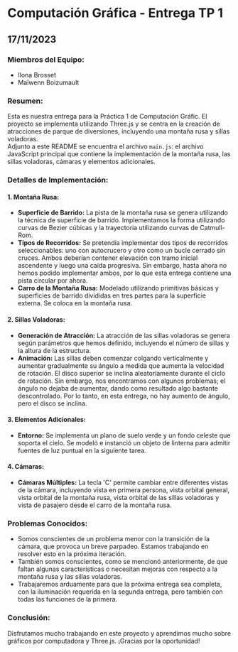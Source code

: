 # Computación Gráfica - Entrega TP 1
## 17/11/2023

### Miembros del Equipo:
- Ilona Brosset
- Maïwenn Boizumault

### Resumen:
Esta es nuestra entrega para la Práctica 1 de Computación Gráfic. El proyecto se implementa utilizando Three.js y se centra en la creación de atracciones de parque de diversiones, incluyendo una montaña rusa y sillas voladoras.  
Adjunto a este README se encuentra el archivo `main.js`: el archivo JavaScript principal que contiene la implementación de la montaña rusa, las sillas voladoras, cámaras y elementos adicionales.

### Detalles de Implementación:

#### 1. Montaña Rusa:
- **Superficie de Barrido:** La pista de la montaña rusa se genera utilizando la técnica de superficie de barrido. Implementamos la forma utilizando curvas de Bezier cúbicas y la trayectoria utilizando curvas de Catmull-Rom.
- **Tipos de Recorridos:** Se pretendía implementar dos tipos de recorridos seleccionables: uno con autocrucero y otro como un bucle cerrado sin cruces. Ambos deberían contener elevación con tramo inicial ascendente y luego una caída
progresiva.
Sin embargo, hasta ahora no hemos podido implementar ambos, por lo que esta entrega contiene una pista circular por ahora.
- **Carro de la Montaña Rusa:** Modelado utilizando primitivas básicas y superficies de barrido divididas en tres partes para la superficie externa. Se coloca en la montaña rusa.

#### 2. Sillas Voladoras:
- **Generación de Atracción:** La atracción de las sillas voladoras se genera según parámetros que hemos definido, incluyendo el número de sillas y la altura de la estructura.
- **Animación:** Las sillas deben comenzar colgando verticalmente y aumentar gradualmente su ángulo a medida que aumenta la velocidad de rotación. El disco superior se inclina aleatoriamente durante el ciclo de rotación.
Sin embargo, nos encontramos con algunos problemas; el ángulo no dejaba de aumentar, dando como resultado algo bastante descontrolado. Por lo tanto, en esta entrega, no hay aumento de ángulo, pero el disco se inclina.

#### 3. Elementos Adicionales:
- **Entorno:** Se implementa un plano de suelo verde y un fondo celeste que soporta el cielo. Se modeló e instanció un objeto de linterna para admitir fuentes de luz puntual en la siguiente tarea.

#### 4. Cámaras:
- **Cámaras Múltiples:** La tecla 'C' permite cambiar entre diferentes vistas de la cámara, incluyendo vista en primera persona, vista orbital general, vista orbital de la montaña rusa, vista orbital de las sillas voladoras y vista de pasajero desde el carro de la montaña rusa.

### Problemas Conocidos:
- Somos conscientes de un problema menor con la transición de la cámara, que provoca un breve parpadeo. Estamos trabajando en resolver esto en la próxima iteración.
- También somos conscientes, como se mencionó anteriormente, de que faltan algunas características o necesitan mejoras con respecto a la montaña rusa y las sillas voladoras.
- Trabajaremos arduamente para que la próxima entrega sea completa, con la iluminación requerida en la segunda entrega, pero también con todas las funciones de la primera.

### Conclusión:
Disfrutamos mucho trabajando en este proyecto y aprendimos mucho sobre gráficos por computadora y Three.js. ¡Gracias por la oportunidad!
